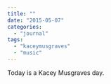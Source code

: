 ```yaml
---
title: ""
date: "2015-05-07"
categories: 
  - "journal"
tags: 
  - "kaceymusgraves"
  - "music"
---
```


Today is a Kacey Musgraves day.
